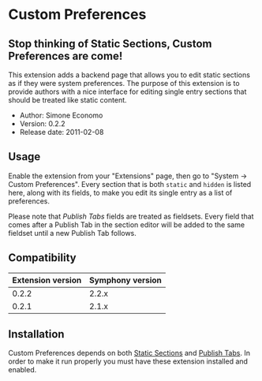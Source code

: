# Custom Preferences

## Stop thinking of Static Sections, Custom Preferences are come!

This extension adds a backend page that allows you to edit static sections as if they were system preferences. The purpose of this extension is to provide authors with a nice interface for editing single entry sections that should be treated like static content.

* Author: Simone Economo
* Version: 0.2.2
* Release date: 2011-02-08

## Usage

Enable the extension from your "Extensions" page, then go to "System -> Custom Preferences". Every section that is both `static` and `hidden` is listed here, along with its fields, to make you edit its single entry as a list of preferences.

Please note that _Publish Tabs_ fields are treated as fieldsets. Every field that comes after a Publish Tab in the section editor will be added to the same fieldset until a new Publish Tab follows.

## Compatibility

 Extension version | Symphony version
 ----------------- | ----------------
 0.2.2             | 2.2.x
 0.2.1             | 2.1.x

## Installation

Custom Preferences depends on both [Static Sections](http://github.com/knupska/static_section/tree) and [Publish Tabs](http://github.com/nickdunn/publish_tabs). In order to make it run properly you must have these extension installed and enabled.


